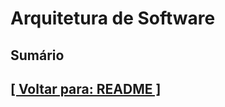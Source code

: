 # Arquitetura de Software

## Sumário

## [[ Voltar para: README ]](../README.md#arquitetura-software)